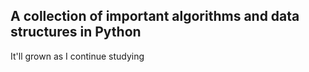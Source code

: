 ## A collection of important algorithms and data structures in Python

It'll grown as I continue studying